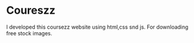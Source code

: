 # Coureszz
I developed this coursezz website using html,css snd js. For downloading free stock images.
